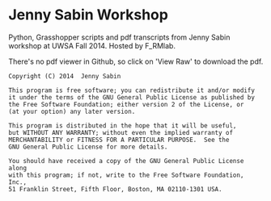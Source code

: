 Jenny Sabin Workshop
====================

Python, Grasshopper scripts and pdf transcripts from Jenny Sabin workshop at UWSA Fall 2014. Hosted by F_RMlab.

There's no pdf viewer in Github, so click on 'View Raw' to download the pdf. 

    Copyright (C) 2014  Jenny Sabin

    This program is free software; you can redistribute it and/or modify
    it under the terms of the GNU General Public License as published by
    the Free Software Foundation; either version 2 of the License, or
    (at your option) any later version.

    This program is distributed in the hope that it will be useful,
    but WITHOUT ANY WARRANTY; without even the implied warranty of
    MERCHANTABILITY or FITNESS FOR A PARTICULAR PURPOSE.  See the
    GNU General Public License for more details.

    You should have received a copy of the GNU General Public License along
    with this program; if not, write to the Free Software Foundation, Inc.,
    51 Franklin Street, Fifth Floor, Boston, MA 02110-1301 USA.
